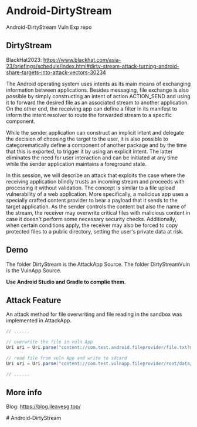 # Android-DirtyStream

Android-DirtyStream Vuln Exp repo

## DirtyStream
BlackHat2023: https://www.blackhat.com/asia-23/briefings/schedule/index.html#dirty-stream-attack-turning-android-share-targets-into-attack-vectors-30234

The Android operating system uses intents as its main means of exchanging information between applications. Besides messaging, file exchange is also possible by simply constructing an intent of action ACTION_SEND and using it to forward the desired file as an associated stream to another application. On the other end, the receiving app can define a filter in its manifest to inform the intent resolver to route the forwarded stream to a specific component.

While the sender application can construct an implicit intent and delegate the decision of choosing the target to the user, it is also possible to categorematically define a component of another package and by the time that this is exported, to trigger it by using an explicit intent. The latter eliminates the need for user interaction and can be initiated at any time while the sender application maintains a foreground state.

In this session, we will describe an attack that exploits the case where the receiving application blindly trusts an incoming stream and proceeds with processing it without validation. The concept is similar to a file upload vulnerability of a web application. More specifically, a malicious app uses a specially crafted content provider to bear a payload that it sends to the target application. As the sender controls the content but also the name of the stream, the receiver may overwrite critical files with malicious content in case it doesn't perform some necessary security checks. Additionally, when certain conditions apply, the receiver may also be forced to copy protected files to a public directory, setting the user's private data at risk.

## Demo

The folder DirtyStream is the AttackApp Source.
The folder DirtyStreamVuln is the VulnApp Source.

**Use Android Studio and Gradle to complie them.**

## Attack Feature

An attack method for file overwriting and file reading in the sandbox was implemented in AttackApp.

```java
// ......

// overwrite the file in vuln App
Uri uri = Uri.parse("content://com.test.android.fileprovider/file.txt?name=file.txt&_size=11&path=" + getFilesDir() + "/file.txt");

// read file from vuln App and write to sdcard
Uri uri = Uri.parse("content://com.test.vulnapp.fileprovider/root/data/user/0/com.test.dirtystreamvuln/shared_prefs/shared_pref.xml?displayName=../../../../../../../sdcard/test.xml");

// ......

```
## More info

Blog: https://blog.lleavesg.top/

#   A n d r o i d - D i r t y S t r e a m  
 
